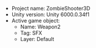 <!-- UNITY CODE ASSIST INSTRUCTIONS START -->
- Project name: ZombieShooter3D
- Unity version: Unity 6000.0.34f1
- Active game object:
  - Name: Weapon2
  - Tag: SFX
  - Layer: Default
<!-- UNITY CODE ASSIST INSTRUCTIONS END -->